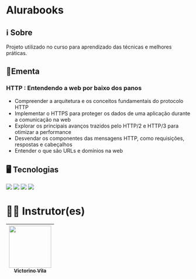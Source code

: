 <h1>Alurabooks</h1>

## ℹ️ Sobre
<p>Projeto utilizado no curso para aprendizado das técnicas e melhores práticas.</p>

## 📘Ementa

### HTTP : Entendendo a web por baixo dos panos
- Compreender a arquitetura e os conceitos fundamentais do protocolo HTTP
- Implementar o HTTPS para proteger os dados de uma aplicação durante a comunicação na web
- Explorar os principais avanços trazidos pelo HTTP/2 e HTTP/3 para otimizar a performance
- Desvendar os componentes das mensagens HTTP, como requisições, respostas e cabeçalhos
- Entender o que são URLs e domínios na web

## 🖥️ Tecnologias

<div>
  <img src="https://img.shields.io/badge/HTML-%23E34F26.svg?logo=html5&logoColor=white">

  <img src="https://img.shields.io/badge/CSS-1572B6?logo=css3&logoColor=fff">

  <img src="https://img.shields.io/badge/React-%2320232a.svg?logo=react&logoColor=%2361DAFB">
    
  <img src="https://img.shields.io/badge/TypeScript-3178C6?logo=typescript&logoColor=fff">
</div>

# 🧑‍🏫 Instrutor(es)

| [<img loading="lazy" src="https://avatars.githubusercontent.com/u/846709?v=4" width=115><br><sub>Victorino Vila</sub>](https://github.com/geonnave/) | 
| :---------------------------------------------------------------------------------------------------------------------------------------------------------------: | 
